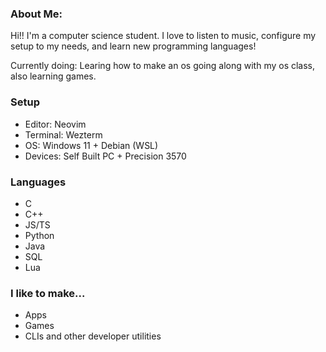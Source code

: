 ### About Me:
Hi!! I'm a computer science student. I love to listen to music, configure my setup to my needs, and learn new programming languages!

Currently doing: Learing how to make an os going along with my os class, also learning games.

### Setup
- Editor: Neovim
- Terminal: Wezterm
- OS: Windows 11 + Debian (WSL)
- Devices: Self Built PC + Precision 3570

### Languages
- C
- C++
- JS/TS
- Python
- Java
- SQL
- Lua

### I like to make...
- Apps
- Games
- CLIs and other developer utilities
